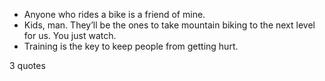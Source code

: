  - Anyone who rides a bike is a friend of mine.
 - Kids, man. They’ll be the ones to take mountain biking to the next level for us. You just watch.
 - Training is the key to keep people from getting hurt.

3 quotes